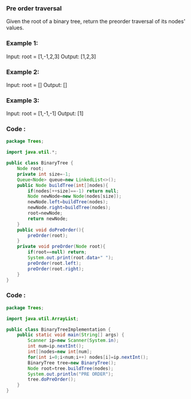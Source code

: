### Pre order traversal
Given the root of a binary tree, return the preorder traversal of its nodes' values.
### Example 1:

Input:
root = [1,-1,2,3]
Output:
[1,2,3]

### Example 2:

Input: 
root = []
Output: []

### Example 3:

Input: root = [1,-1,-1]
Output: [1]
### Code :
```java
package Trees;

import java.util.*;

public class BinaryTree {
    Node root;
    private int size=-1;
    Queue<Node> queue=new LinkedList<>();
    public Node buildTree(int[]nodes){
        if(nodes[++size]==-1) return null;
        Node newNode=new Node(nodes[size]);
        newNode.left=buildTree(nodes);
        newNode.right=buildTree(nodes);
        root=newNode;
        return newNode;
    }
    public void doPreOrder(){
        preOrder(root);
    }
    private void preOrder(Node root){
        if(root==null) return;
        System.out.print(root.data+" ");
        preOrder(root.left);
        preOrder(root.right);
    }
}
```

### Code :
``` java
package Trees;

import java.util.ArrayList;

public class BinaryTreeImplementation {
    public static void main(String[] args) {
        Scanner ip=new Scanner(System.in);
        int num=ip.nextInt();
        int[]nodes=new int[num];
        for(int i=0;i<num;i++) nodes[i]=ip.nextInt();
        BinaryTree tree=new BinaryTree();
        Node root=tree.buildTree(nodes);
        System.out.println("PRE ORDER");
        tree.doPreOrder();
    }
}
```
